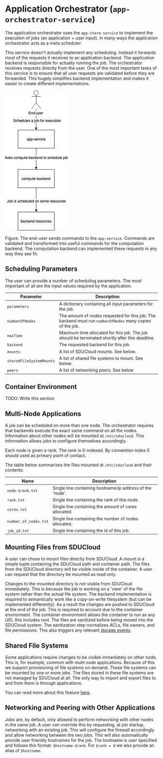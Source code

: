 # Application Orchestrator (`app-orchestrator-service`)

The application orchestrator uses the `app-store-service` to implement the
execution of jobs (an application + user input). In many ways the application
orchestrator acts as a meta scheduler.

This service doesn't actually implement any scheduling. Instead it forwards
most of the requests it receives to an application backend. The application
backend is responsible for actually running the job. The orchestrator
receives requests directly from the user. One of the most important tasks of
this service is to ensure that all user requests are validated before they
are forwarded. This hugely simplifies backend implementation and makes it easier
to create different implementations.

![Scheduling applications](./wiki/schedule.png)

Figure: The end-user sends commands to the `app-service`. Commands are
validated and transformed into useful commands for the computation backend.
The computation backend can implemented these requests in any way they see
fit.

## Scheduling Parameters

The user can provide a number of scheduling parameters. The most important of
all are the input values required by the application.

| Parameter                | Description                                                                                              |
|--------------------------|----------------------------------------------------------------------------------------------------------|
| `parameters`             | A dictionary containing all input parameters for the job.                                                |
| `numberOfNodes`          | The amount of nodes requested for this job. The backend must run `numberOfNodes` many copies of the job. |
| `maxTime`                | Maximum time allocated for this job. The job should be terminated shortly after this deadline.           |
| `backend`                | The requested backend for this job.                                                                      |
| `mounts`                 | A list of SDUCloud mounts. See below.                                                                    |
| `sharedFileSystemMounts` | A list of shared file systems to mount. See below.                                                       |
| `peers`                  | A list of networking peers. See below                                                                    |

## Container Environment

TODO: Write this section

## Multi-Node Applications

A job can be scheduled on more than one node. The orchestrator requires that
backends execute the exact same command on all the nodes. Information about
other nodes will be mounted at `/etc/sducloud`. This information allows jobs
to configure themselves accordingly.

Each node is given a rank. The rank is 0-indexed. By convention index 0
should used as primary point of contact.

The table below summarizes the files mounted at `/etc/sducloud` and their
contents:

| Name                  | Description                                               |
|-----------------------|-----------------------------------------------------------|
| `node-$rank.txt`      | Single line containing hostname/ip address of the 'node'. |
| `rank.txt`            | Single line containing the rank of this node.             |
| `cores.txt`           | Single line containing the amount of cores allocated.     |
| `number_of_nodes.txt` | Single line containing the number of nodes allocated.     |
| `job_id.txt`          | Single line containing the id of this job.                |

## Mounting Files from SDUCloud

A user can chose to mount files directly from SDUCloud. A mount is a simple
tuple containing the SDUCloud path and container path. The files from the
SDUCloud directory will be visible inside of the container. A user can request
that the directory be mounted as read only.

Changes to the mounted directory is not visible from SDUCloud immediately.
This is because the job is working on a 'view' of the file system rather than
the actual file system. The backend implementation is required to
semantically work like a copy-on-write filesystem (but can be implemented
differently). As a result the changes are pushed to SDUCloud at the end of
the job. This is required to account due to the container environment. The
container environment allows the container to run as any UID, this includes
root. The files are sanitized before being moved into the SDUCloud system.
The sanitization step normalizes ACLs, file owners, and file permissions.
This also triggers any relevant [storage events](../storage-service).

## Shared File Systems

Some applications require changes to be visible immediately on other node.
This is, for example, common with multi node applications. Because of this we
support provisioning of file systems on demand. These file systems can be
mounted by one or more jobs. The files stored in these file systems are not
managed by SDUCloud at all. The only way to import and export files to and
from them is through applications.

You can read more about this feature [here](../app-fs-service).

## Networking and Peering with Other Applications

Jobs are, by default, only allowed to perform networking with other nodes in
the same job. A user can override this by requesting, at job startup,
networking with an existing job. This will configure the firewall accordingly
and allow networking between the two jobs. This will also automatically
provide user friendly hostnames for the job. The hostname is user specified
and follows this format: `$hostname-$rank`. For `$rank = 0` we also provide
an alias of `$hostname`.
